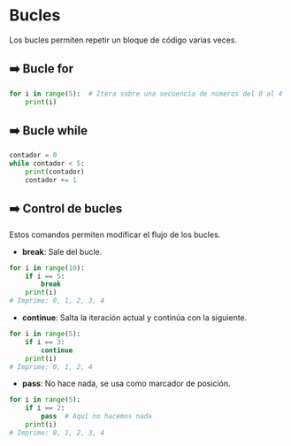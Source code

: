 # Bucles

Los bucles permiten repetir un bloque de código varias veces.

## ➡️ Bucle for

```python
for i in range(5):  # Itera sobre una secuencia de números del 0 al 4
    print(i)
```

## ➡️ Bucle while

```python
contador = 0
while contador < 5:
    print(contador)
    contador += 1
```

## ➡️ Control de bucles

Estos comandos permiten modificar el flujo de los bucles.

- **break**: Sale del bucle.

```python
for i in range(10):
    if i == 5:
        break
    print(i)
# Imprime: 0, 1, 2, 3, 4
```

- **continue**: Salta la iteración actual y continúa con la siguiente.

```python
for i in range(5):
    if i == 3:
        continue
    print(i)
# Imprime: 0, 1, 2, 4
```

- **pass**: No hace nada, se usa como marcador de posición.

```python
for i in range(5):
    if i == 2:
        pass  # Aquí no hacemos nada
    print(i)
# Imprime: 0, 1, 2, 3, 4
```
